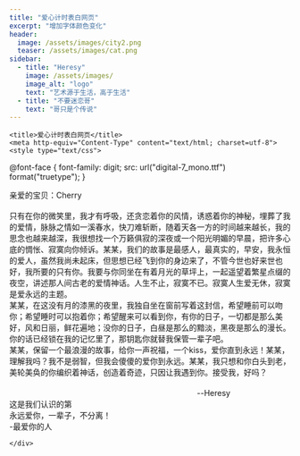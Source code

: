 ```yaml
---
title: "爱心计时表白网页"
excerpt: "增加字体颜色变化"
header:
  image: /assets/images/city2.png
  teaser: /assets/images/cat.png
sidebar:
  - title: "Heresy"
    image: /assets/images/
    image_alt: "logo"
    text: "艺术源于生活，高于生活"
  - title: "不要迷恋哥"
    text: "哥只是个传说"
---
```

<html xmlns="http://www.w3.org/1999/xhtml" xml:lang="en" lang="en">
	<head meta http-equiv="Content-Security-Policy" content="upgrade-insecure-requests">
    <base href="http://www.cccyun.net/biaobai_aixinjishi/" />
	
	<title>爱心计时表白网页</title>
	<meta http-equiv="Content-Type" content="text/html; charset=utf-8">
	<style type="text/css">
@font-face {
	font-family: digit;
	src: url("digital-7_mono.ttf") format("truetype");
}
</style>
	<link href="css/default.css" tppabs="css/default.css" type="text/css" rel="stylesheet">
	<script type="text/javascript" src="js/jquery.js" tppabs="./js/jquery.js"></script>
	<script type="text/javascript" src="js/garden.js" tppabs="./js/garden.js"></script>
	<script type="text/javascript" src="js/functions.js" tppabs="./js/functions.js"></script>
	<body>
<div id="mainDiv">
<div id="content">
      <div id="code"> <span class="comments">亲爱的宝贝：Cherry</span><br />
    <span class="space"><span class="comments"></span></span><br />
    <span class="space"/><span class="comments">只有在你的微笑里，我才有呼吸，还贪恋着你的风情，诱惑着你的神秘，埋葬了我的爱情，脉脉之情如一溪春水，快刀难斩断，随着天各一方的时间越来越长，我的思念也越来越深，我很想找一个万籁俱寂的深夜或一个阳光明媚的早晨，把许多心底的惆怅、寂寞向你倾诉。某某，我们的故事是最感人，最真实的，早安，我永恒的爱人，虽然我尚未起床，但思想已经飞到你的身边来了，不管今世也好来世也好，我所要的只有你。我要与你同坐在有着月光的草坪上，一起遥望着繁星点缀的夜空，讲述那人间古老的爱情神话。人生不止，寂寞不已。寂寞人生爱无休，寂寞是爱永远的主题。</span><br />
    <span class="space"/><span class="comments">某某，在这没有月的漆黑的夜里，我独自坐在窗前写着这封信，希望睡前可以吻你；希望睡时可以抱着你；希望醒来可以看到你，有你的日子，一切都是那么美好，风和日丽，鲜花遍地；没你的日子，白昼是那么的黯淡，黑夜是那么的漫长。你的话已经锁在我的记忆里了，那钥匙你就替我保管一辈子吧。</span><br />
    <span class="space"/><span class="comments">某某，保留一个最浪漫的故事，给你一声祝福，一个kiss，爱你直到永远！某某，理解我吗？我不是弱智，但我会傻傻的爱你到永远。某某，我只想和你白头到老，美轮美奂的你编织着神话，创造着奇迹，只因让我遇到你。接受我，好吗？</span><br /><br />
    <span class="space"/><span class="comments">　　　　　　　　　　　　　　　　　　　　　　　　--Heresy</span><br/>
  </div>
      <div id="loveHeart">
    <canvas id="garden"></canvas>
    <div id="words">
          <div id="messages"> 这是我们认识的第
        <div id="elapseClock"></div>
      </div>
          <div id="loveu"> 永远爱你，一辈子，不分离！<br/>
        <div class="signature">  -最爱你的人</div>
      </div>
        </div>
  </div>
      <div class="bg1">

    </div>
<script type="text/javascript">
		var offsetX = $("#loveHeart").width() / 2;
		var offsetY = $("#loveHeart").height() / 2 - 55;
		var together = new Date();
		together.setFullYear(2018,01,01);
		together.setHours(0);
		together.setMinutes(0);
		together.setSeconds(0);
		together.setMilliseconds(0);
		
		if (!document.createElement('canvas').getContext) {
			var msg = document.createElement("div");
			msg.id = "errorMsg";
			msg.innerHTML = "提醒您：您的浏览器版本过旧^_^<br/>"+
				"推荐使用 <a href='http://dlsw.br.baidu.com/ditui/zujian/bdBrowserSetup-5956-ftn_1000061134.exe' target='_blank'>百度浏览器<br/>请先升级您的浏览器，效果很炫哦~~"; 
			document.body.appendChild(msg);
			$("#code").css("display", "none")
			$("#copyright").css("position", "absolute");
			$("#copyright").css("bottom", "10px");
		    document.execCommand("stop");
		} else {
			setTimeout(function () {
				adjustWordsPosition();
				startHeartAnimation();
			}, 5000);

			timeElapse(together);
			setInterval(function () {
				timeElapse(together);
			}, 500);

			adjustCodePosition();
			$("#code").typewriter();
		}
	</script>
<audio id="main_audio" autoplay="autoplay" preload="auto" loop>
	<source src="http://m2.music.126.net/GvIMZ5ZW0l04xFMVYtTy8g==/18502581673300022.mp3" type="audio/mpeg" />
<embed id="main_audio_ie8" hidden="true" autostart="true" height="0" width=0 loop="true" src="" autoplay="autoplay"/>
</audio>
<div style="display:none"><script src="https://s4.cnzz.com/z_stat.php?id=1261929593&web_id=1261929593" language="JavaScript"></script></div></body>
</html>